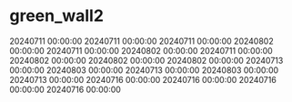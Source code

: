 # green_wall2
20240711 00:00:00
20240711 00:00:00
20240711 00:00:00
20240802 00:00:00
20240711 00:00:00
20240802 00:00:00
20240711 00:00:00
20240802 00:00:00
20240802 00:00:00
20240802 00:00:00
20240713 00:00:00
20240803 00:00:00
20240713 00:00:00
20240803 00:00:00
20240713 00:00:00
20240716 00:00:00
20240716 00:00:00
20240716 00:00:00
20240716 00:00:00